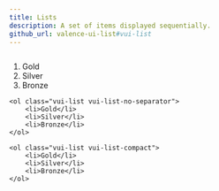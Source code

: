 ```yaml
---
title: Lists
description: A set of items displayed sequentially.
github_url: valence-ui-list#vui-list
---
```


<div style="display:inline-block;">
	<ol class="vui-list">
		<li>Gold</li>
		<li>Silver</li>
		<li>Bronze</li>
	</ol>

	<ol class="vui-list vui-list-no-separator">
		<li>Gold</li>
		<li>Silver</li>
		<li>Bronze</li>
	</ol>

	<ol class="vui-list vui-list-compact">
		<li>Gold</li>
		<li>Silver</li>
		<li>Bronze</li>
	</ol>
</div>
